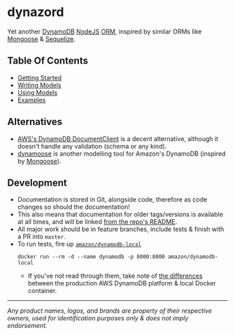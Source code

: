 # dynazord

<!-- Deliberately named lowercase so GitHub sorts it to the bottom of the directory 💪 -->

Yet another [DynamoDB](https://aws.amazon.com/dynamodb) [NodeJS](https://nodejs.org) [ORM](https://en.wikipedia.org/wiki/Object–relational_mapping), inspired by similar ORMs like [Mongoose](https://mongoosejs.com) & [Sequelize](https://sequelize.org).

## Table Of Contents

- [Getting Started](./Getting-Started.md)
- [Writing Models](./Writing-Models.md)
- [Using Models](./Using-Models.md)
- [Examples](../examples/)

## Alternatives

- [AWS's DynamoDB DocumentClient](https://docs.aws.amazon.com/AWSJavaScriptSDK/latest/AWS/DynamoDB/DocumentClient.html) is a decent alternative, although it doesn't handle any validation (schema or any kind).
- [dynamoose](https://www.npmjs.com/package/dynamoose) is another modelling tool for Amazon's DynamoDB (inspired by [Mongoose](https://mongoosejs.com)).

## Development

- Documentation is stored in Git, alongside code, therefore as code changes so should the documentation!
- This also means that documentation for older tags/versions is available at all times, and will be linked [from the repo's README](../README.md).
- All major work should be in feature branches, include tests & finish with a PR into `master`.
- To run tests, fire up [`amazon/dynamodb-local`](https://hub.docker.com/r/amazon/dynamodb-local)
  ```
  docker run --rm -d --name dynamodb -p 8000:8000 amazon/dynamodb-local
  ```
  - If you've not read through them, take note of [the differences](https://docs.aws.amazon.com/amazondynamodb/latest/developerguide/DynamoDBLocal.UsageNotes.html#DynamoDBLocal.Differences) between the production AWS DynamoDB platform & local Docker container.

---

_Any product names, logos, and brands are property of their respective owners, used for identification purposes only & does not imply endorsement._
